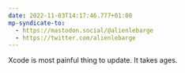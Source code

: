 ```yaml
---
date: 2022-11-03T14:17:46.777+01:00
mp-syndicate-to:
  - https://mastodon.social/@alienlebarge
  - https://twitter.com/alienlebarge
---
```

Xcode is most painful thing to update. It takes ages.
